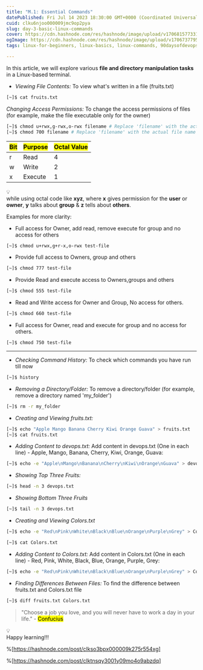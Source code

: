 ```yaml
---
title: "M.1: Essential Commands"
datePublished: Fri Jul 14 2023 18:30:00 GMT+0000 (Coordinated Universal Time)
cuid: clku6njoo000009jmc9op2pya
slug: day-3-basic-linux-commands
cover: https://cdn.hashnode.com/res/hashnode/image/upload/v1706815773316/2014ee8c-d681-497e-b65f-293adeff97cf.png
ogImage: https://cdn.hashnode.com/res/hashnode/image/upload/v1706737795945/137705e0-7f08-4785-8185-3a3abc399af9.png
tags: linux-for-beginners, linux-basics, linux-commands, 90daysofdevops, 90daysofdevops-devops-projectdevelopment-nonitbackground-github-docker-cloudplatforms-ec2-aws-elasticbeanstalk-lambdafunctions-devopspipelines-terraform-jenkins-docker-devsecops-scm-git-gitlab-bitbucket-buildtools-griddle-maven-ant-msbuild-monitoringtools-prometheus-grafana-ansible-ai-chatgpt-valueaddition-realworldproblems

---
```


In this article, we will explore various **file and directory manipulation tasks** in a Linux-based terminal.

* *Viewing File Contents:* To view what's written in a file (fruits.txt)
    

```bash
[~]$ cat fruits.txt
```

*Changing Access Permissions:* To change the access permissions of files (for example, make the file executable only for the owner)

```bash
[~]$ chmod u+rwx,g-rwx,o-rwx filename # Replace 'filename' with the actual file name
[~]$ chmod 700 filename # Replace 'filename' with the actual file name
```

| <mark>Bit</mark> | <mark>Purpose</mark> | <mark>Octal Value</mark> |
| --- | --- | --- |
| r | Read | 4 |
| w | Write | 2 |
| x | Execute | 1 |

<div data-node-type="callout">
<div data-node-type="callout-emoji">💡</div>
<div data-node-type="callout-text">while using octal code like <strong>xyz</strong>, where <strong>x</strong> gives permission for the <strong>user</strong> or <strong>owner</strong>, <strong>y</strong> talks about <strong>group</strong> &amp; <strong>z</strong> tells about <strong>others</strong>.</div>
</div>

Examples for more clarity:

* Full access for Owner, add read, remove execute for group and no access for others
    

```bash
[~]$ chmod u+rwx,g+r-x,o-rwx test-file
```

* Provide full access to Owners, group and others
    

```bash
[~]$ chmod 777 test-file
```

* Provide Read and execute access to Owners,groups and others
    

```bash
[~]$ chmod 555 test-file
```

* Read and Write access for Owner and Group, No access for others.
    

```bash
[~]$ chmod 660 test-file
```

* Full access for Owner, read and execute for group and no access for others.
    

```bash
[~]$ chmod 750 test-file
```

---

* *Checking Command History:* To check which commands you have run till now
    

```bash
[~]$ history
```

* *Removing a Directory/Folder:* To remove a directory/folder (for example, remove a directory named 'my\_folder')
    

```bash
[~]$ rm -r my_folder
```

* *Creating and Viewing fruits.txt:*
    

```bash
[~]$ echo "Apple Mango Banana Cherry Kiwi Orange Guava" > fruits.txt
[~]$ cat fruits.txt
```

* *Adding Content to devops.txt:* Add content in devops.txt (One in each line) - Apple, Mango, Banana, Cherry, Kiwi, Orange, Guava:
    

```bash
[~]$ echo -e "Apple\nMango\nBanana\nCherry\nKiwi\nOrange\nGuava" > devops.txt
```

* *Showing Top Three Fruits:*
    

```bash
[~]$ head -n 3 devops.txt
```

* *Showing Bottom Three Fruits*
    

```bash
[~]$ tail -n 3 devops.txt
```

* *Creating and Viewing Colors.txt*
    

```bash
[~]$ echo -e "Red\nPink\nWhite\nBlack\nBlue\nOrange\nPurple\nGrey" > Colors.txt

[~]$ cat Colors.txt
```

* *Adding Content to Colors.txt:* Add content in Colors.txt (One in each line) - Red, Pink, White, Black, Blue, Orange, Purple, Grey:
    

```bash
[~]$ echo -e "Red\nPink\nWhite\nBlack\nBlue\nOrange\nPurple\nGrey" > Colors.txt
```

* *Finding Differences Between Files:* To find the difference between fruits.txt and Colors.txt file
    

```bash
[~]$ diff fruits.txt Colors.txt
```

> "Choose a job you love, and you will never have to work a day in your life." - <mark>Confucius</mark>

<div data-node-type="callout">
<div data-node-type="callout-emoji">💡</div>
<div data-node-type="callout-text">Happy learning!!!</div>
</div>

%[https://hashnode.com/post/clkso3bpx000009k275r554xg] 

%[https://hashnode.com/post/clktnsqy3001y09mo4o9abzdq]